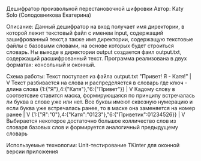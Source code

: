 Дешифратор произвольной перестановочной шифровки
Автор: Katy Solo (Солодовникова Екатерина)

Описание:
Данный дешифратор на вход получает имя директории, в которой лежит текстовый файл с именем input,
содержащий зашифрованный текст,а также имя директории, содержащую текстовые файлы с базовыми словами,
на основе которых будет строиться словарь.
Ны выходе в директории output создается фаил output.txt, содержащий расшифрованный текст.
Программа реализована в двух форматах: консольный и оконный.

Схема работы:
Текст поступает из файла output.txt
"Привет! Я - Катя!"
|
V
Текст разбивается на слова и распределяется в словарь где ключ - длина слова
{1:{"Я"},4:{"Катя"},"6:{"Привет"}}
|
V
Кадому слову в соответсвие ставится маска, формирующаяся
по принципу встречалась ли буква в слове уже или нет.
Все буквы имеют сквозную нумерацию и если буква уже встречалась ранее, то в маске она заменяется
на номер ранее
|
V
{1:{"Я":"0"},4:{"Катя":"0123"},"6:{"Приветик":01234526}}
|
V
Выбирается некоторое достаточно большое колличество слов из словаря базовых слов
и формируется аналогичный предыдущему словарь


Используемые технологии:
Unit-тестирование
TKinter для оконной версии приложения

